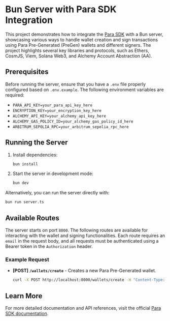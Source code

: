 # Bun Server with Para SDK Integration

This project demonstrates how to integrate the [Para SDK](https://docs.usepara.com/welcome) with a Bun server,
showcasing various ways to handle wallet creation and sign transactions using Para Pre-Generated (PreGen) wallets and
different signers. The project highlights several key libraries and protocols, such as Ethers, CosmJS, Viem, Solana
Web3, and Alchemy Account Abstraction (AA).

## Prerequisites

Before running the server, ensure that you have a `.env` file properly configured based on `.env.example`. The following
environment variables are required:

- `PARA_API_KEY=your_para_api_key_here`
- `ENCRYPTION_KEY=your_encryption_key_here`
- `ALCHEMY_API_KEY=your_alchemy_api_key_here`
- `ALCHEMY_GAS_POLICY_ID=your_alchemy_gas_policy_id_here`
- `ARBITRUM_SEPOLIA_RPC=your_arbitrum_sepolia_rpc_here`

## Running the Server

1. Install dependencies:

   ```bash
   bun install
   ```

2. Start the server in development mode:
   ```bash
   bun dev
   ```

Alternatively, you can run the server directly with:

```bash
bun run server.ts
```

## Available Routes

The server starts on port `8000`. The following routes are available for interacting with the wallet and signing
functionalities. Each route requires an `email` in the request body, and all requests must be authenticated using a
Bearer token in the `Authorization` header.

### Example Request

- **[POST] `/wallets/create`** - Creates a new Para Pre-Generated wallet.
  ```bash
  curl -X POST http://localhost:8000/wallets/create -H "Content-Type: application/json" -d '{"email": "user@example.com"}'
  ```

## Learn More

For more detailed documentation and API references, visit the official
[Para SDK documentation](https://docs.usepara.com/welcome).
